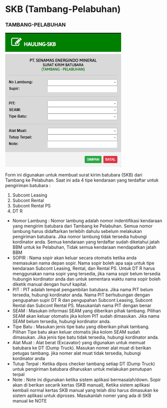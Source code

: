 # SKB (Tambang-Pelabuhan)

### TAMBANG-PELABUHAN

![](../.gitbook/assets/hauling-skb.png)

Form ini digunakan untuk membuat surat kirim batubara (SKB) dari Tambang ke Pelabuhan. Saat ini ada 4 tipe kendaraan yang terdaftar untuk pengiriman batubara :

1. Subcont Leasing
2. Subcont Rental
3. Subcont Rental PS
4. DT R

* Nomor Lambung : Nomor lambung adalah nomor indentifikasi kendaraan yang mengirim batubara dari Tambang ke Pelabuhan. Semua nomor lambung harus didaftarkan terlebih dahulu sebelum melakukan pengiriman batubara. Jika nomor lambung tidak tersedia hubungi kordinator anda. Semua kendaraan yang terdaftar sudah diketahui jatah BBM untuk ke Pelabuhan, Tidak semua kendaraan mendapatkan jatah BBM
* SOPIR : Nama sopir akan keluar secara otomatis ketika anda memasukan nama depan sopir. Nama sopir boleh apa saja untuk tipe kendaraan Subcont Leasing, Rental, dan Rental PS. Untuk DT R harus menggunakan nama sopir yang tersedia, jika nama sopir belum tersedia hubungin kordinator anda dan untuk sementara waktu nama sopir boleh diketik manual dengan huruf kapital.
* PIT : PIT adalah tempat pengambilan batubara. Jika nama PIT belum tersedia, hubungi kordinator anda. Nama PIT berhubungan dengan pengupahan supir DT R dan pengupahan Subcont Leasing, Subcont Rental dan Subcont Rental PS. Masukanlah nama PIT dengan benar
* SEAM : Masukan informasi SEAM yang diberikan pihak tambang. Pilihan SEAM akan keluar otomatis jika kolom PIT sudah dimasukan. Jika nama SEAM belum tersedia, hubungi kordinator anda.
* Tipe Batu : Masukan jenis tipe batu yang diberikan pihak tambang. Pilihan Tipe batu akan keluar otomatis jika kolom SEAM sudah dimasukan. Jika jenis tipe batu tidak tersedia, hubungi kordinator anda.
* Alat Muat : Alat berat (Excavator) yang digunakan untuk memuat batubara ke DT (Dump Truck). Masukan nomer alat muat di berikan petugas tambang. jika nomer alat muat tidak tersedia, hubungi kordinator anda
* Tutup Terpal : Ketika dipos checker tambang setiap DT (Dump Truck) untuk pengiriman batubara diharuskan untuk melakukan penutupan terpal
* Note : Note ini digunakan ketika sistem aplikasi bermasalah/down. Sopir akan di berikan secarik kertas (SKB manual), Ketika sistem aplikasi kembali normal kertas SKB manual yang telah diisi harus dimasukan ke sistem aplikasi untuk diproses. Masukanlah nomer yang ada di SKB manual ke NOTE
